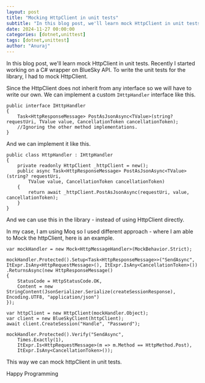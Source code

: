 ```yaml
---
layout: post
title: "Mocking HttpClient in unit tests"
subtitle: "In this blog post, we'll learn mock HttpClient in unit tests"
date: 2024-11-27 00:00:00
categories: [dotnet,unittest]
tags: [dotnet,unittest]
author: "Anuraj"
---
```


In this blog post, we'll learn mock HttpClient in unit tests. Recently I started working on a C# wrapper on BlueSky API. To write the unit tests for the library, I had to mock HttpClient. 

Since the HttpClient does not inherit from any interface so we will have to write our own. We can implement a custom `IHttpHandler` interface like this.

```
public interface IHttpHandler
{
    Task<HttpResponseMessage> PostAsJsonAsync<TValue>(string? requestUri, TValue value, CancellationToken cancellationToken);
    //Ignoring the other method implementations.
}
```

And we can implement it like this.

```
public class HttpHandler : IHttpHandler
{
    private readonly HttpClient _httpClient = new();
    public async Task<HttpResponseMessage> PostAsJsonAsync<TValue>(string? requestUri, 
        TValue value, CancellationToken cancellationToken)
    {
        return await _httpClient.PostAsJsonAsync(requestUri, value, cancellationToken);
    }
}
```

And we can use this in the library - instead of using HttpClient directly.

In my case, I am using Moq so I used different approach - where I am able to Mock the httpClient, here is an example.

```
var mockHandler = new Mock<HttpMessageHandler>(MockBehavior.Strict);

mockHandler.Protected().Setup<Task<HttpResponseMessage>>("SendAsync", ItExpr.IsAny<HttpRequestMessage>(), ItExpr.IsAny<CancellationToken>())
.ReturnsAsync(new HttpResponseMessage()
{
    StatusCode = HttpStatusCode.OK,
    Content = new StringContent(JsonSerializer.Serialize(createSessionResponse), Encoding.UTF8, "application/json")
});

var httpClient = new HttpClient(mockHandler.Object);
var client = new BlueSkyClient(httpClient);
await client.CreateSession("Handle", "Password");

mockHandler.Protected().Verify("SendAsync",
    Times.Exactly(1),
    ItExpr.Is<HttpRequestMessage>(m => m.Method == HttpMethod.Post),
    ItExpr.IsAny<CancellationToken>());
```

This way we can mock httpClient in unit tests.

Happy Programming